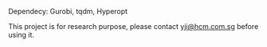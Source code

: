 Dependecy: Gurobi, tqdm, Hyperopt

This project is for research purpose, please contact yji@hcm.com.sg before using it.
